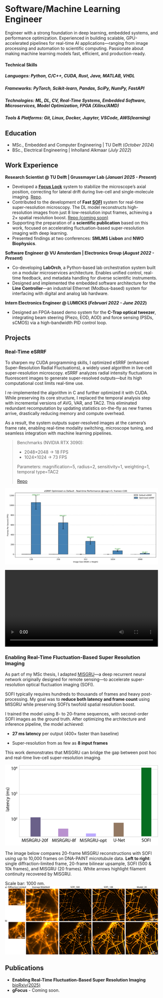 # Software/Machine Learning Engineer
Engineer with a strong foundation in deep learning, embedded systems, and performance optimization. Experienced in building scalable, GPU-accelerated pipelines for real-time AI applications—ranging from image processing and automation to scientific computing. Passionate about making machine learning models fast, efficient, and production-ready.


#### Technical Skills
##### Languages: Python, C/C++, CUDA, Rust, Java, MATLAB, VHDL  
##### Frameworks: PyTorch, Scikit-learn, Pandas, SciPy, NumPy, FastAPI  
##### Technologies: ML, DL, CV, Real-Time Systems, Embedded Software, Microservices, Model Optimization, FPGA (Xilinx/AMD)
##### Tools & Platforms: Git, Linux, Docker, Jupyter, VSCode, AWS(learning)  

## Education
- MSc., Embedded and Computer Engineering | TU Delft (_October 2024_)
- BSc., Electrical Engineering | Inholland Alkmaar (_July 2022_)

## Work Experience
**Research Scientist @ TU Delft | Grussmayer Lab (_Januari 2025 - Present_)**
- Developed a **[Focus Lock](https://ir.amolf.nl/pub/10774/16893publishedVersion.pdf)** system to stabilize the microscope’s axial position, correcting for lateral drift during live-cell and single-molecule imaging. [Repo](https://github.com/GrussmayerLab/gFocus). 
- Contributed to the development of **Fast [SOFI](https://en.wikipedia.org/wiki/Super-resolution_optical_fluctuation_imaging)** system for real-time super-resolution microscopy. The DL model reconstructs high-resolution images from just 8 low-resolution input frames, achieving a 2× spatial resolution boost. [Repo (coming soon)](https://github.com/GrussmayerLab/SOFI-MISRGRU) 
- Supporting the preparation of a **scientific publication** based on this work, focused on accelerating fluctuation-based super-resolution imaging with deep learning.
- Presented findings at two conferences: **SMLMS Lisbon** and **NWO Biophysics**.

**Software Engineer @ VU Amsterdam | Electronics Group (_August 2022 - Present_)**
- Co-developing **LabOrch**, a Python-based lab orchestration system built on a modular microservices architecture. Enables unified control, real-time feedback, and metadata handling for diverse scientific instruments.
- Designed and implemented the embedded software architecture for the **Line Controller**—an industrial Ethernet (Modbus-based) system for interfacing with digital and analog lab hardware.

**Intern Electronics Engineer @ LUMICKS (_Februari 2022 - June 2022_)**
-  Designed an FPGA-based demo system for the **C-Trap optical tweezer**, integrating beam steering (Piezo, EOD, AOD) and force sensing (PSDs, sCMOS) via a high-bandwidth PID control loop.

## Projects
### Real-Time eSRRF
To sharpen my CUDA programming skills, I optimized eSRRF (enhanced Super-Resolution Radial Fluctuations), a widely used algorithm in live-cell super-resolution microscopy. eSRRF analyzes radial intensity fluctuations in fluorescent images to generate super-resolved outputs—but its high computational cost limits real-time use.

I re-implemented the algorithm in C and further optimized it with CUDA. While preserving its core structure, I replaced the temporal analysis step with incremental versions of AVG, VAR, and TAC2. This eliminated redundant recomputation by updating statistics on-the-fly as new frames arrive, drastically reducing memory and compute overhead.

As a result, the system outputs super-resolved images at the camera’s frame rate, enabling real-time modality switching, microscope tuning, and seamless integration with machine learning pipelines.

> Benchmarks (NVIDIA RTX 3090):
> - 2048×2048 → 18 FPS
> - 1024×1024 → 73 FPS
> 
> Parameters: magnification=5, radius=2, sensitivity=1, weighting=1, temporal type=TAC2
>
> [Repo](https://github.com/Jelle1212/RT-eSRRF)

![optimized vs default eSRRF](assets/esrrf_comparison_plot.png)

<style>
  .responsive-video {
    width: 100%;
    height: auto;
    max-width: 800px;
  }
</style>

<video class="responsive-video" controls>
  <source src="/assets/output_res.mp4" type="video/mp4">
  Your browser does not support the video tag.
</video>


### Enabling Real-Time Fluctuation-Based Super Resolution Imaging
As part of my MSc thesis, I adapted [MISGRU](https://openaccess.thecvf.com/content_CVPRW_2020/papers/w11/Arefin_Multi-Image_Super-Resolution_for_Remote_Sensing_Using_Deep_Recurrent_Networks_CVPRW_2020_paper.pdf
)—a deep recurrent neural network originally designed for remote sensing—to accelerate super-resolution optical fluctuation imaging (SOFI).

SOFI typically requires hundreds to thousands of frames and heavy post-processing. My goal was to **reduce both latency and frame count** using MISGRU while preserving SOFI’s twofold spatial resolution boost.

I trained the model using 8- to 20-frame sequences, with second-order SOFI images as the ground truth. After optimizing the architecture and inference pipeline, the model achieved:

- **27 ms latency** per output (400× faster than baseline)

- Super-resolution from as few as **8 input frames**

This work demonstrates that MISGRU can bridge the gap between post hoc and real-time live-cell super-resolution imaging.

![Latency](assets/Ext6_Latency_compare512-1.png)

The image below compares 20-frame MISGRU reconstructions with SOFI using up to 10,000 frames on DNA-PAINT microtubule data.
**Left to right**: single diffraction-limited frame, 20-frame bilinear upsample, SOFI (500 & 10k frames), and MISGRU (20 frames).
White arrows highlight filament continuity recovered by MISGRU.

Scale bar: 1000 nm.
![microtubules](assets/results_exp2-1.png)
## Publications
- **Enabling Real-Time Fluctuation-Based Super Resolution Imaging**
[bioRxiv(2025)](https://www.biorxiv.org/content/10.1101/2025.06.05.658028v1)
- **gFocus** - Coming soon.
